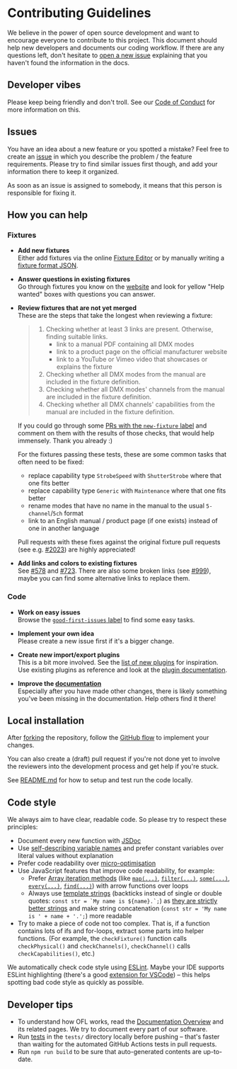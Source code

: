 # Contributing Guidelines

We believe in the power of open source development and want to encourage everyone to contribute to this project. This document should help new developers and documents our coding workflow. If there are any questions left, don't hesitate to [open a new issue](https://github.com/OpenLightingProject/open-fixture-library/issues/new) explaining that you haven't found the information in the docs.

## Developer vibes

Please keep being friendly and don't troll. See our [Code of Conduct](CODE_OF_CONDUCT.md) for more information on this.

## Issues

You have an idea about a new feature or you spotted a mistake? Feel free to create an [issue](https://github.com/OpenLightingProject/open-fixture-library/issues) in which you describe the problem / the feature requirements. Please try to find similar issues first though, and add your information there to keep it organized.

As soon as an issue is assigned to somebody, it means that this person is responsible for fixing it.

## How you can help

### Fixtures

* **Add new fixtures**  
  Either add fixtures via the online [Fixture Editor](https://open-fixture-library.org/fixture-editor) or by manually writing a [fixture format JSON](fixture-format.md).

* **Answer questions in existing fixtures**  
  Go through fixtures you know on the [website](https://open-fixture-library.org/manufacturers) and look for yellow "Help wanted" boxes with questions you can answer.

* **Review fixtures that are not yet merged**  
  These are the steps that take the longest when reviewing a fixture:

  > 1. Checking whether at least 3 links are present. Otherwise, finding suitable links.
  >     - link to a manual PDF containing all DMX modes
  >     - link to a product page on the official manufacturer website
  >     - link to a YouTube or Vimeo video that showcases or explains the fixture
  > 2. Checking whether all DMX modes from the manual are included in the fixture definition.  
  > 3. Checking whether all DMX modes' channels from the manual are included in the fixture definition.  
  > 4. Checking whether all DMX channels' capabilities from the manual are included in the fixture definition.

  If you could go through some [PRs with the `new-fixture` label](https://github.com/OpenLightingProject/open-fixture-library/pulls?q=is%3Apr+is%3Aopen+label%3Anew-fixture) and comment on them with the results of those checks, that would help immensely. Thank you already :)

  For the fixtures passing these tests, these are some common tasks that often need to be fixed:

  - replace capability type `StrobeSpeed` with `ShutterStrobe` where that one fits better
  - replace capability type `Generic` with `Maintenance` where that one fits better
  - rename modes that have no name in the manual to the usual `5-channel`/`5ch` format
  - link to an English manual / product page (if one exists) instead of one in another language

  Pull requests with these fixes against the original fixture pull requests (see e.g. [#2023](https://github.com/OpenLightingProject/open-fixture-library/pull/2023)) are highly appreciated!

* **Add links and colors to existing fixtures**  
  See [#578](https://github.com/OpenLightingProject/open-fixture-library/issues/578) and [#723](https://github.com/OpenLightingProject/open-fixture-library/issues/723). There are also some broken links (see [#999](https://github.com/OpenLightingProject/open-fixture-library/issues/999)), maybe you can find some alternative links to replace them.

### Code

* **Work on easy issues**  
  Browse the [`good-first-issues` label](https://github.com/OpenLightingProject/open-fixture-library/issues?q=is:open+is:issue+label:%22good+first+issue%22) to find some easy tasks.

* **Implement your own idea**  
  Please create a new issue first if it's a bigger change.

* **Create new import/export plugins**  
  This is a bit more involved. See the [list of new plugins](https://github.com/OpenLightingProject/open-fixture-library/issues?q=is%3Aissue+is%3Aopen+label%3Anew-plugin) for inspiration. Use existing plugins as reference and look at the [plugin documentation](plugins.md).

* **Improve the [documentation](README.md)**  
  Especially after you have made other changes, there is likely something you've been missing in the documentation. Help others find it there!

## Local installation

After [forking](https://help.github.com/articles/fork-a-repo/) the repository, follow the [GitHub flow](https://guides.github.com/introduction/flow/) to implement your changes.

You can also create a (draft) pull request if you're not done yet to involve the reviewers into the development process and get help if you're stuck.

See [README.md](README.md#local-installation) for how to setup and test run the code locally.

## Code style

We always aim to have clear, readable code. So please try to respect these principles:

* Document every new function with [JSDoc](https://jsdoc.app/about-getting-started.html)
* Use [self-describing variable names](https://wiki.c2.com/?GoodVariableNames) and prefer constant variables over literal values without explanation
* Prefer code readability over [micro-optimisation](https://softwareengineering.stackexchange.com/questions/99445/is-micro-optimisation-important-when-coding)
* Use JavaScript features that improve code readability, for example:
  - Prefer [Array iteration methods](https://developer.mozilla.org/en-US/docs/Web/JavaScript/Reference/Global_Objects/Array#Instance_methods) (like [`map(...)`](https://developer.mozilla.org/en-US/docs/Web/JavaScript/Reference/Global_Objects/Array/map), [`filter(...)`](https://developer.mozilla.org/en-US/docs/Web/JavaScript/Reference/Global_Objects/Array/filter), [`some(...)`](https://developer.mozilla.org/en-US/docs/Web/JavaScript/Reference/Global_Objects/Array/some), [`every(...)`](https://developer.mozilla.org/en-US/docs/Web/JavaScript/Reference/Global_Objects/Array/every), [`find(...)`](https://developer.mozilla.org/en-US/docs/Web/JavaScript/Reference/Global_Objects/Array/find)) with arrow functions over loops
  - Always use [template strings](https://developer.mozilla.org/en-US/docs/Web/JavaScript/Reference/Template_literals) (backticks instead of single or double quotes: ``const str = `My name is ${name}.`;``) as [they are strictly better strings](https://ponyfoo.com/articles/template-literals-strictly-better-strings) and make string concatenation (`const str = 'My name is ' + name + '.';`) more readable
* Try to make a piece of code not too complex. That is, if a function contains lots of ifs and for-loops, extract some parts into helper functions. (For example, the `checkFixture()` function calls `checkPhysical()` and `checkChannels()`, `checkChannel()` calls `checkCapabilities()`, etc.)

We automatically check code style using [ESLint](https://eslint.org/). Maybe your IDE supports ESLint highlighting (there's a good [extension for VSCode](https://marketplace.visualstudio.com/items?itemName=dbaeumer.vscode-eslint)) – this helps spotting bad code style as quickly as possible.

## Developer tips

* To understand how OFL works, read the [Documentation Overview](README.md) and its related pages. We try to document every part of our software.
* Run [tests](testing.md) in the `tests/` directory locally before pushing – that's faster than waiting for the automated GitHub Actions tests in pull requests.
* Run `npm run build` to be sure that auto-generated contents are up-to-date.
